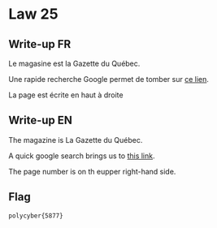 # Law 25

## Write-up FR

Le magasine est la Gazette du Québec.


Une rapide recherche Google permet de tomber sur [ce lien](https://www.publicationsduquebec.gouv.qc.ca/fileadmin/gazette/pdf_encrypte/lois_reglements/2023F/82082.pdf).

La page est écrite en haut à droite

## Write-up EN

The magazine is La Gazette du Québec.

A quick google search brings us to [this link](https://www.publicationsduquebec.gouv.qc.ca/fileadmin/gazette/pdf_encrypte/lois_reglements/2023F/82082.pdf).

The page number is on th eupper right-hand side.

## Flag

`polycyber{5877}`
